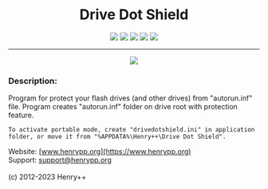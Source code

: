 <h1 align="center">Drive Dot Shield</h1>

<p align="center">
	<a href="https://github.com/henrypp/drivedotshield/releases"><img src="https://img.shields.io/github/v/release/henrypp/drivedotshield?style=flat-square&include_prereleases&label=version" /></a>
	<a href="https://github.com/henrypp/drivedotshield/releases"><img src="https://img.shields.io/github/downloads/henrypp/drivedotshield/total.svg?style=flat-square" /></a>
	<a href="https://github.com/henrypp/drivedotshield/issues"><img src="https://img.shields.io/github/issues-raw/henrypp/drivedotshield.svg?style=flat-square&label=issues" /></a>
	<a href="https://github.com/henrypp/drivedotshield/graphs/contributors"><img src="https://img.shields.io/github/contributors/henrypp/drivedotshield?style=flat-square" /></a>
	<a href="https://github.com/henrypp/drivedotshield/blob/master/LICENSE"><img src="https://img.shields.io/github/license/henrypp/drivedotshield?style=flat-square" /></a>
</p>

-------

<p align="center">
	<img src="https://www.henrypp.org/images/drivedotshield.png?cachefix" />
</p>

### Description:
Program for protect your flash drives (and other drives) from "autorun.inf" file. Program creates "autorun.inf" folder on drive root with protection feature.

```
To activate portable mode, create "drivedotshield.ini" in application folder, or move it from "%APPDATA%\Henry++\Drive Dot Shield".
```

Website: [www.henrypp.org](https://www.henrypp.org)<br />
Support: support@henrypp.org<br />
<br />
(c) 2012-2023 Henry++
